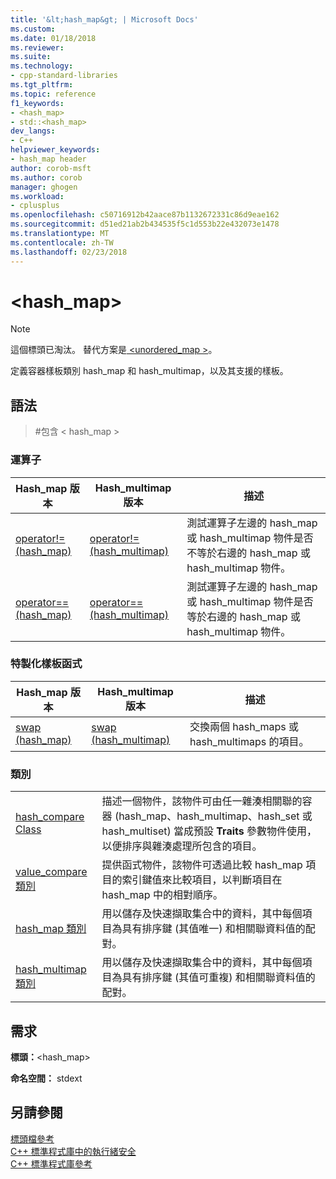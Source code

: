 ```yaml
---
title: '&lt;hash_map&gt; | Microsoft Docs'
ms.custom: 
ms.date: 01/18/2018
ms.reviewer: 
ms.suite: 
ms.technology:
- cpp-standard-libraries
ms.tgt_pltfrm: 
ms.topic: reference
f1_keywords:
- <hash_map>
- std::<hash_map>
dev_langs:
- C++
helpviewer_keywords:
- hash_map header
author: corob-msft
ms.author: corob
manager: ghogen
ms.workload:
- cplusplus
ms.openlocfilehash: c50716912b42aace87b1132672331c86d9eae162
ms.sourcegitcommit: d51ed21ab2b434535f5c1d553b22e432073e1478
ms.translationtype: MT
ms.contentlocale: zh-TW
ms.lasthandoff: 02/23/2018
---
```

# <a name="lthashmapgt"></a>&lt;hash_map&gt;

> [!NOTE]
> 這個標頭已淘汰。 替代方案是[ \<unordered_map >](unordered-map.md)。

定義容器樣板類別 hash_map 和 hash_multimap，以及其支援的樣板。

## <a name="syntax"></a>語法

> #<a name="include-hashmap"></a>包含 < hash_map >

### <a name="operators"></a>運算子

|Hash_map 版本|Hash_multimap 版本|描述|
|-----------------------|----------------------------|-----------------|
|[operator!= (hash_map)](hash-map-operators.md#op_neq)|[operator!=(hash_multimap)](hash-map-operators.md#op_neq_mm)|測試運算子左邊的 hash_map 或 hash_multimap 物件是否不等於右邊的 hash_map 或 hash_multimap 物件。|
|[operator== (hash_map)](hash-map-operators.md#op_eq_eq)|[operator== (hash_multimap)](hash-map-operators.md#op_eq_eq_mm)|測試運算子左邊的 hash_map 或 hash_multimap 物件是否等於右邊的 hash_map 或 hash_multimap 物件。|

### <a name="specialized-template-functions"></a>特製化樣板函式

|Hash_map 版本|Hash_multimap 版本|描述|
|-----------------------|----------------------------|-----------------|
|[swap (hash_map)](hash-map-class.md#swap)|[swap (hash_multimap)](hash-multimap-class.md#swap)|交換兩個 hash_maps 或 hash_multimaps 的項目。|

### <a name="classes"></a>類別

|||
|-|-|
|[hash_compare Class](hash-compare-class.md)|描述一個物件，該物件可由任一雜湊相關聯的容器 (hash_map、hash_multimap、hash_set 或 hash_multiset) 當成預設 **Traits** 參數物件使用，以便排序與雜湊處理所包含的項目。|
|[value_compare 類別](value-compare-class.md)|提供函式物件，該物件可透過比較 hash_map 項目的索引鍵值來比較項目，以判斷項目在 hash_map 中的相對順序。|
|[hash_map 類別](hash-map-class.md)|用以儲存及快速擷取集合中的資料，其中每個項目為具有排序鍵 (其值唯一) 和相關聯資料值的配對。|
|[hash_multimap 類別](hash-multimap-class.md)|用以儲存及快速擷取集合中的資料，其中每個項目為具有排序鍵 (其值可重複) 和相關聯資料值的配對。|

## <a name="requirements"></a>需求

**標頭：**\<hash_map>

**命名空間：** stdext

## <a name="see-also"></a>另請參閱

[標頭檔參考](cpp-standard-library-header-files.md)  
[C++ 標準程式庫中的執行緒安全](thread-safety-in-the-cpp-standard-library.md)  
[C++ 標準程式庫參考](cpp-standard-library-reference.md)  
